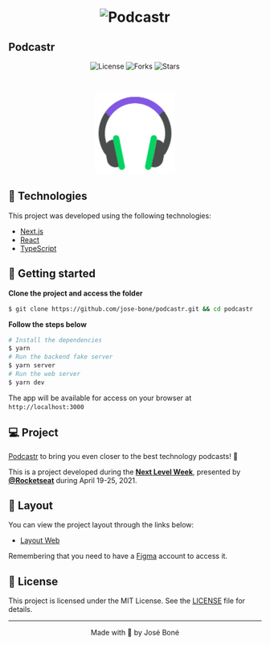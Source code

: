 <h1 align="center">
    <img alt="Podcastr" title="Podcastr" src=".github/podcastr.svg" />
</h1>

## Podcastr
<p align="center">
  <img  src="https://img.shields.io/static/v1?label=license&message=MIT&color=49AA26&labelColor=000000" alt="License">

  <img src="https://img.shields.io/github/forks/jose-bone/podcastr?label=forks&message=MIT&color=49AA26&labelColor=000000" alt="Forks">     

  <img src="https://img.shields.io/github/stars/jose-bone/podcastr?label=stars&message=MIT&color=49AA26&labelColor=000000" alt="Stars">
</p>

<br>

<p align="center">
  <img alt="Podcastr" src=".github/icon.svg" width="160px">
</p>

## 🧪 Technologies

This project was developed using the following technologies:

- [Next.js](https://nextjs.org/)
- [React](https://reactjs.org)
- [TypeScript](https://www.typescriptlang.org/)

## 🚀 Getting started

**Clone the project and access the folder**

```bash
$ git clone https://github.com/jose-bone/podcastr.git && cd podcastr
```

**Follow the steps below**

```bash
# Install the dependencies
$ yarn
# Run the backend fake server
$ yarn server
# Run the web server
$ yarn dev
```
The app will be available for access on your browser at `http://localhost:3000`

## 💻 Project

[Podcastr](https://podcastr-jose-bone.vercel.app) to bring you even closer to the best technology podcasts! 💜

This is a project developed during the **[Next Level Week](https://nextlevelweek.com/)**, presented by **[@Rocketseat](https://github.com/Rocketseat)** during April 19-25, 2021.

## 🔖 Layout

You can view the project layout through the links below:

- [Layout Web](https://www.figma.com/file/UwFEntsHpHYJlHNQAQr4gA/Podcastr?node-id=160:2761)

Remembering that you need to have a [Figma](http://figma.com/) account to access it.

## 📝 License

This project is licensed under the MIT License. See the [LICENSE](.github/LICENSE.md) file for details.

---

<p align="center">Made with 💜 by José Boné</p>
